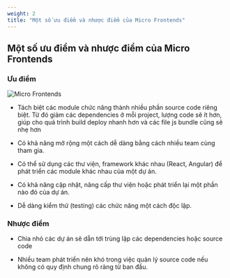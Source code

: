 ```yaml
---
weight: 2
title: "Một số ưu điểm và nhược điểm của Micro Frontends"
---
```


## Một số ưu điểm và nhược điểm của Micro Frontends
### Ưu điểm
![Micro Frontends](/images/advantages.png)

- Tách biệt các module chức năng thành nhiều phần source code riêng biệt. Từ đó giảm các dependencies ở mỗi project, lượng code sẽ ít hơn, giúp cho quá trình build deploy nhanh hơn và các file js bundle cũng sẽ nhẹ hơn

- Có khả năng mở rộng một cách dễ dàng bằng cách nhiều team cùng tham gia.

- Có thể sử dụng các thư viện, framework khác nhau (React, Angular) để phát triển các module khác nhau của một dự án.

- Có khả năng cập nhật, nâng cấp thư viện hoặc phát triển lại một phần nào đó của dự án.

- Dễ dàng kiểm thử (testing) các chức năng một cách độc lập.

### Nhược điểm

- Chia nhỏ các dự án sẽ dẫn tới trùng lập các dependencies hoặc source code

- Nhiều team phát triển nên khó trong việc quản lý source code nếu không có quy định chung rõ ràng từ ban đầu.